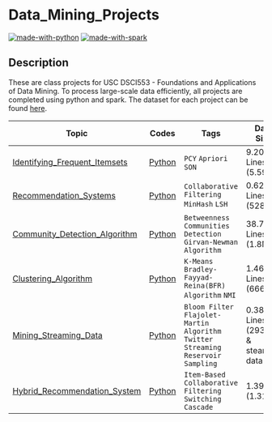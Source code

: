 # Data_Mining_Projects

[![made-with-python](https://img.shields.io/badge/Made%20with-Python-2B5A8E.svg)](https://www.python.org/)
[![made-with-spark](https://img.shields.io/badge/Made%20with-Spark-D75416.svg)](https://spark.apache.org/)
​
## Description
These are class projects for USC DSCI553 - Foundations and Applications of Data Mining. To process large-scale data efficiently, all projects are completed using python and spark. The dataset for each project can be found [here](https://drive.google.com/drive/folders/1QJkV0Q9CvxLdj_Yxld93HxqzB4dzG1EK?usp=sharing).

|    Topic    |Codes|Tags|Data Size|
|------------------------|-----------|----|--|
|[Identifying_Frequent_Itemsets](./Identifying_Frequent_Itemsets/description.pdf)|[Python](./Identifying_Frequent_Itemsets)| `PCY` `Apriori` `SON`|9.20M Lines (5.59GB)|
|[Recommendation_Systems](./Recommendation_Systems/description.pdf)|[Python](./Recommendation_Systems)|`Collaborative Filtering` `MinHash` `LSH`|0.62M Lines (528MB)|
|[Community_Detection_Algorithm](./Community_Detection_Algorithm/description.pdf)|[Python](./Community_Detection_Algorithm)|`Betweenness` `Communities Detection` `Girvan-Newman Algorithm`|38.7k Lines (1.8MB)|
|[Clustering_Algorithm](./Clustering_Algorithm/description.pdf)|[Python](./Clustering_Algorithm)|`K-Means` `Bradley-Fayyad-Reina(BFR) Algorithm` `NMI`|1.46M Lines (666MB)|
|[Mining_Streaming_Data](./Mining_Streaming_Data/description.pdf)|[Python](./Mining_Streaming_Data)|`Bloom Filter` `Flajolet-Martin Algorithm` `Twitter Streaming` `Reservoir Sampling`|0.38M Lines (293MB) & steaming data|
|[Hybrid_Recommendation_System](./Hybrid_Recommendation_System/description.pdf)|[Python](./Hybrid_Recommendation_System)|`Item-Based Collaborative Filtering` `Switching Cascade`|1.39M (1.31GB)|
